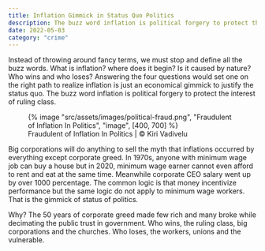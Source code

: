 ```yaml
---
title: Inflation Gimmick in Status Quo Politics
description: The buzz word inflation is political forgery to protect the interest of ruling class
date: 2022-05-03
category: "crime"
---
```


Instead of throwing around fancy terms, we must stop and define all the buzz words. What is inflation? where does it begin? Is it caused by nature? Who wins and who loses? Answering the four questions would set one on the right path to realize inflation is just an economical gimmick to justify the status quo. The buzz word inflation is political forgery to protect the interest of ruling class.

<!-- excerpt -->

<figure>
{% image "src/assets/images/political-fraud.png", "Fraudulent of Inflation In Politics", "image", [400, 700] %}
<figcaption>Fraudulent of Inflation In Politics | © Kiri Vadivelu</figcaption>
</figure>

Big corporations will do anything to sell the myth that inflations occurred by everything except corporate greed. In 1970s, anyone with minimum wage job can buy a house but in 2020, minimum wage earner cannot even afford to rent and eat at the same time. Meanwhile corporate CEO salary went up by over 1000 percentage. The common logic is that money incentivize performance but the same logic do not apply to minimum wage workers. That is the gimmick of status of politics.

Why? The 50 years of corporate greed made few rich and many broke while decimating the public trust in government. Who wins, the ruling class, big corporations and the churches. Who loses, the workers, unions and the vulnerable.
